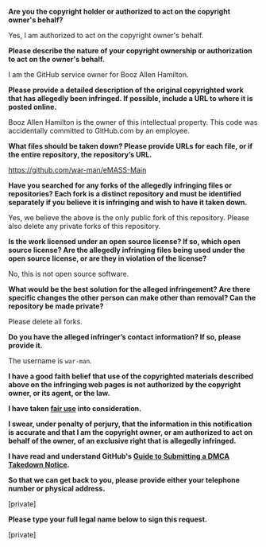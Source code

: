 **Are you the copyright holder or authorized to act on the copyright owner's behalf?**

Yes, I am authorized to act on the copyright owner's behalf.

**Please describe the nature of your copyright ownership or authorization to act on the owner's behalf.**

I am the GitHub service owner for Booz Allen Hamilton.

**Please provide a detailed description of the original copyrighted work that has allegedly been infringed. If possible, include a URL to where it is posted online.**

Booz Allen Hamilton is the owner of this intellectual property. This code was accidentally committed to GitHub.com by an employee.

**What files should be taken down? Please provide URLs for each file, or if the entire repository, the repository’s URL.**

https://github.com/war-man/eMASS-Main

**Have you searched for any forks of the allegedly infringing files or repositories? Each fork is a distinct repository and must be identified separately if you believe it is infringing and wish to have it taken down.**

Yes, we believe the above is the only public fork of this repository. Please also delete any private forks of this repository.

**Is the work licensed under an open source license? If so, which open source license? Are the allegedly infringing files being used under the open source license, or are they in violation of the license?**

No, this is not open source software.

**What would be the best solution for the alleged infringement? Are there specific changes the other person can make other than removal? Can the repository be made private?**

Please delete all forks.

**Do you have the alleged infringer’s contact information? If so, please provide it.**

The username is `war-man`.

**I have a good faith belief that use of the copyrighted materials described above on the infringing web pages is not authorized by the copyright owner, or its agent, or the law.**

**I have taken <a href="https://www.lumendatabase.org/topics/22">fair use</a> into consideration.**

**I swear, under penalty of perjury, that the information in this notification is accurate and that I am the copyright owner, or am authorized to act on behalf of the owner, of an exclusive right that is allegedly infringed.**

**I have read and understand GitHub's <a href="https://docs.github.com/articles/guide-to-submitting-a-dmca-takedown-notice/">Guide to Submitting a DMCA Takedown Notice</a>.**

**So that we can get back to you, please provide either your telephone number or physical address.**

[private]

**Please type your full legal name below to sign this request.**

[private]
